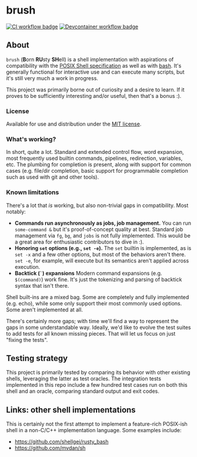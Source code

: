 # brush

[![CI workflow badge](https://github.com/reubeno/brush/actions/workflows/ci.yaml/badge.svg)](https://github.com/reubeno/brush/actions/workflows/ci.yaml)
[![Devcontainer workflow badge](https://github.com/reubeno/brush/actions/workflows/devcontainer.yaml/badge.svg)](https://github.com/reubeno/brush/actions/workflows/devcontainer.yaml)

## About

`brush` (**B**orn **RU**sty **SH**ell) is a shell implementation with aspirations of compatibility with the [POSIX Shell specification](https://pubs.opengroup.org/onlinepubs/9699919799/utilities/V3_chap02.html) as well as with [bash](https://www.gnu.org/software/bash/). It's generally functional for interactive use and can execute many scripts, but it's still very much a work in progress. 

This project was primarily borne out of curiosity and a desire to learn. If it proves to be sufficiently interesting and/or useful, then that's a bonus :).

### License

Available for use and distribution under the [MIT license](LICENSE).

### What's working?

In short, quite a lot. Standard and extended control flow, word expansion, most frequently used builtin commands, pipelines, redirection, variables, etc. The plumbing for completion is present, along with support for common cases (e.g. file/dir completion, basic support for programmable completion such as used with git and other tools). 

### Known limitations

There's a lot that *is* working, but also non-trivial gaps in compatibility. Most notably:

* **Commands run asynchronously as jobs, job management.**
  You can run `some-command &` but it's proof-of-concept quality at best. Standard job management via `fg`, `bg`, and `jobs` is not fully implemented. This would be a great area for enthusiastic contributors to dive in :).
* **Honoring `set` options (e.g., `set -e`).**
  The `set` builtin is implemented, as is `set -x` and a few other options, but most of the behaviors aren't there. `set -e`, for example, will execute but its semantics aren't applied across execution.
* **Backtick (`` ` ``) expansions**
  Modern command expansions (e.g. `$(command)`) work fine. It's just the tokenizing and parsing of backtick syntax that isn't there. 

Shell built-ins are a mixed bag. Some are completely and fully implemented (e.g. echo), while some only support their most commonly used options. Some aren't implemented at all.

There's certainly more gaps; with time we'll find a way to represent the gaps in some understandable way. Ideally, we'd like to evolve the test suites to add tests for all known missing pieces. That will let us focus on just "fixing the tests". 

## Testing strategy

This project is primarily tested by comparing its behavior with other existing shells, leveraging the latter as test oracles. The integration tests implemented in this repo include a few hundred test cases run on both this shell and an oracle, comparing standard output and exit codes.

## Links: other shell implementations

This is certainly not the first attempt to implement a feature-rich POSIX-ish shell in a non-C/C++ implementation language. Some examples include:

* https://github.com/shellgei/rusty_bash
* https://github.com/mvdan/sh
